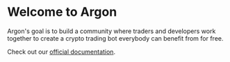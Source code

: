 # Welcome to Argon

Argon's goal is to build a community where traders and developers work together to create a crypto trading bot everybody can benefit from for free.

Check out our [official documentation](https://porqueoutai.github.io/argon).
